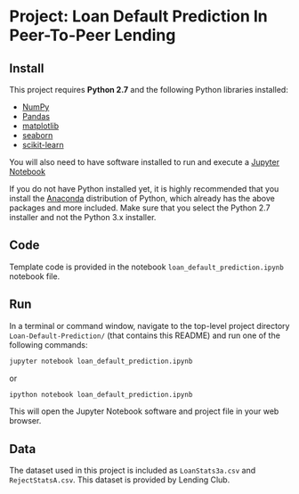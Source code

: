 # Project: Loan Default Prediction In Peer-To-Peer Lending

## Install

This project requires **Python 2.7** and the following Python libraries installed:

- [NumPy](http://www.numpy.org/)
- [Pandas](http://pandas.pydata.org)
- [matplotlib](http://matplotlib.org/)
- [seaborn](http://seaborn.pydata.org/)
- [scikit-learn](http://scikit-learn.org/stable/)

You will also need to have software installed to run and execute a [Jupyter Notebook](http://ipython.org/notebook.html)

If you do not have Python installed yet, it is highly recommended that you install the [Anaconda](http://continuum.io/downloads) distribution of Python, which already has the above packages and more included. Make sure that you select the Python 2.7 installer and not the Python 3.x installer.

## Code

Template code is provided in the notebook `loan_default_prediction.ipynb` notebook file.

## Run

In a terminal or command window, navigate to the top-level project directory `Loan-Default-Prediction/` (that contains this README) and run one of the following commands:

```bash
jupyter notebook loan_default_prediction.ipynb
```
or
```bash
ipython notebook loan_default_prediction.ipynb
```

This will open the Jupyter Notebook software and project file in your web browser.

## Data

The dataset used in this project is included as `LoanStats3a.csv` and `RejectStatsA.csv`. This dataset is provided by Lending Club. 
